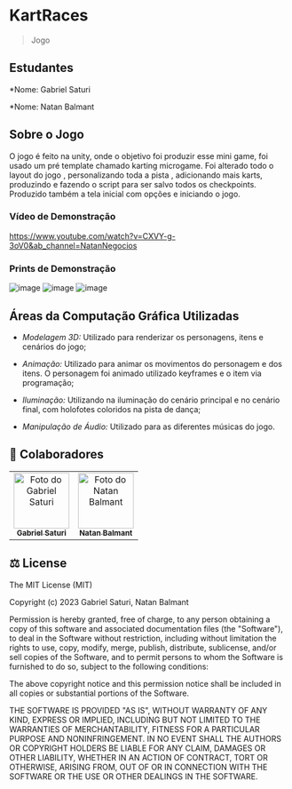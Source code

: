 # KartRaces
> Jogo 

## Estudantes

*Nome: Gabriel Saturi

*Nome: Natan Balmant

## Sobre o Jogo
O jogo é feito na unity, onde o objetivo foi produzir esse mini game, foi usado um pré template chamado karting microgame.
Foi alterado todo o layout do jogo , personalizando toda a pista , adicionando mais karts, produzindo e fazendo o script
para ser salvo todos os checkpoints. Produzido também a tela inicial com opções e iniciando o jogo.

### Vídeo de Demonstração
https://www.youtube.com/watch?v=CXVY-g-3oV0&ab_channel=NatanNegocios

### Prints de Demonstração

![image](https://github.com/natanbalmant/KartRaces/assets/60973117/b47c3a86-119b-49e8-8a8c-43d419ecf01c)
![image](https://github.com/natanbalmant/KartRaces/assets/60973117/2ffb28ed-8251-4758-a4cb-cfa7719b8560)
![image](https://github.com/natanbalmant/KartRaces/assets/60973117/301102ce-8a7c-4af6-bffc-5c3bf2d8399c)


## Áreas da Computação Gráfica Utilizadas

* *Modelagem 3D:* Utilizado para renderizar os personagens, itens e cenários do jogo;

* *Animação:* Utilizado para animar os movimentos do personagem e dos itens. O personagem foi animado utilizado keyframes e o item via programação;

* *Iluminação:* Utilizando na iluminação do cenário principal e no cenário final, com holofotes coloridos na pista de dança;

* *Manipulação de Áudio:* Utilizado para as diferentes músicas do jogo.

## 🤝 Colaboradores

<table>
  <tr>
    <td align="center">
      <a href="https://github.com/saturi11">
        <img src="https://avatars3.githubusercontent.com/u/94920663" width="100px;" alt="Foto do Gabriel Saturi"/><br>
        <sub>
          <b>Gabriel Saturi</b>
        </sub>
      </a>
    </td>

  <td align="center">
    <a href="https://github.com/natanbalmant">
      <img src="https://avatars.githubusercontent.com/u/60973117?s=400&u=60a699d931d4fbdf3d93156543cb0578b21d9f0b&v=4" width="100px;" alt="Foto do Natan Balmant"/><br>
      <sub>
        <b>Natan Balmant</b>
      </sub>
    </a>
  </td>
  </tr>
</table>

## ‍⚖️ License
The MIT License (MIT)

Copyright (c) 2023 Gabriel Saturi, Natan Balmant

Permission is hereby granted, free of charge, to any person obtaining a copy of this software and associated documentation files (the "Software"), to deal in the Software without restriction, including without limitation the rights to use, copy, modify, merge, publish, distribute, sublicense, and/or sell copies of the Software, and to permit persons to whom the Software is furnished to do so, subject to the following conditions:

The above copyright notice and this permission notice shall be included in all copies or substantial portions of the Software.

THE SOFTWARE IS PROVIDED "AS IS", WITHOUT WARRANTY OF ANY KIND, EXPRESS OR IMPLIED, INCLUDING BUT NOT LIMITED TO THE WARRANTIES OF MERCHANTABILITY, FITNESS FOR A PARTICULAR PURPOSE AND NONINFRINGEMENT. IN NO EVENT SHALL THE AUTHORS OR COPYRIGHT HOLDERS BE LIABLE FOR ANY CLAIM, DAMAGES OR OTHER LIABILITY, WHETHER IN AN ACTION OF CONTRACT, TORT OR OTHERWISE, ARISING FROM, OUT OF OR IN CONNECTION WITH THE SOFTWARE OR THE USE OR OTHER DEALINGS IN THE SOFTWARE.
